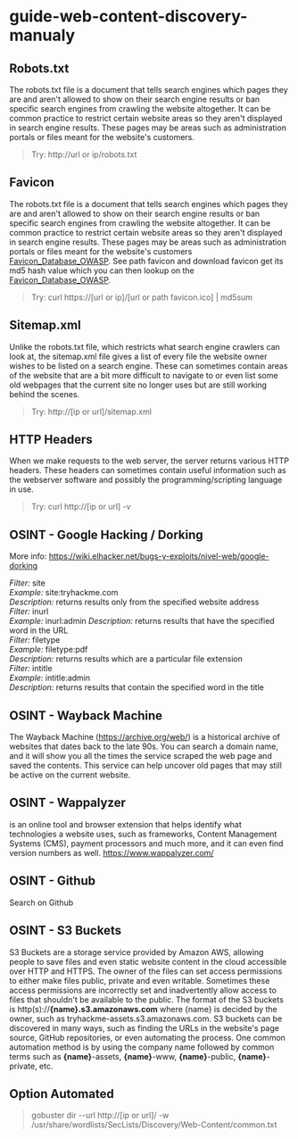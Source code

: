# guide-web-content-discovery-manualy

## Robots.txt

The robots.txt file is a document that tells search engines which pages they are and aren't allowed to show on their search engine results or ban specific search engines from crawling the website altogether. It can be common practice to restrict certain website areas so they aren't displayed in search engine results. These pages may be areas such as administration portals or files meant for the website's customers.

> Try: http://url or ip/robots.txt

## Favicon

The robots.txt file is a document that tells search engines which pages they are and aren't allowed to show on their search engine results or ban specific search engines from crawling the website altogether. It can be common practice to restrict certain website areas so they aren't displayed in search engine results. These pages may be areas such as administration portals or files meant for the website's customers [Favicon_Database_OWASP](https://wiki.owasp.org/index.php/OWASP_favicon_database).
See path favicon and download favicon get its md5 hash value which you can then lookup on the [Favicon_Database_OWASP](https://wiki.owasp.org/index.php/OWASP_favicon_database).

> Try: curl https://[url or ip]/[url or path favicon.ico] | md5sum

## Sitemap.xml

Unlike the robots.txt file, which restricts what search engine crawlers can look at, the sitemap.xml file gives a list of every file the website owner wishes to be listed on a search engine. These can sometimes contain areas of the website that are a bit more difficult to navigate to or even list some old webpages that the current site no longer uses but are still working behind the scenes.

> Try: http://[ip or url]/sitemap.xml

## HTTP Headers

When we make requests to the web server, the server returns various HTTP headers. These headers can sometimes contain useful information such as the webserver software and possibly the programming/scripting language in use.

> Try: curl http://[ip or url] -v

## OSINT - Google Hacking / Dorking

More info: https://wiki.elhacker.net/bugs-y-exploits/nivel-web/google-dorking

_Filter:_ site  
_Example:_ site:tryhackme.com  
_Description:_ returns results only from the specified website address  
_Filter:_ inurl  
_Example:_ inurl:admin
_Description:_ returns results that have the specified word in the URL  
_Filter:_ filetype  
_Example:_ filetype:pdf  
_Description:_ returns results which are a particular file extension  
_Filter:_ intitle  
_Example:_ intitle:admin  
_Description:_ returns results that contain the specified word in the title

## OSINT - Wayback Machine

The Wayback Machine (https://archive.org/web/) is a historical archive of websites that dates back to the late 90s. You can search a domain name, and it will show you all the times the service scraped the web page and saved the contents. This service can help uncover old pages that may still be active on the current website.

## OSINT - Wappalyzer

is an online tool and browser extension that helps identify what technologies a website uses, such as frameworks, Content Management Systems (CMS), payment processors and much more, and it can even find version numbers as well.
https://www.wappalyzer.com/

## OSINT - Github

Search on Github

## OSINT - S3 Buckets

S3 Buckets are a storage service provided by Amazon AWS, allowing people to save files and even static website content in the cloud accessible over HTTP and HTTPS. The owner of the files can set access permissions to either make files public, private and even writable. Sometimes these access permissions are incorrectly set and inadvertently allow access to files that shouldn't be available to the public. The format of the S3 buckets is http(s)://**{name}.s3.amazonaws.com** where {name} is decided by the owner, such as tryhackme-assets.s3.amazonaws.com. S3 buckets can be discovered in many ways, such as finding the URLs in the website's page source, GitHub repositories, or even automating the process. One common automation method is by using the company name followed by common terms such as **{name}**-assets, **{name}**-www, **{name}**-public, **{name}**-private, etc.

## Option Automated

> gobuster dir --url http://[ip or url]/ -w /usr/share/wordlists/SecLists/Discovery/Web-Content/common.txt
